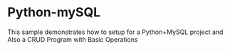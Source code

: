 # Python-mySQL
This sample demonstrates how to setup for a Python+MySQL project and Also a CRUD Program with Basic Operations
